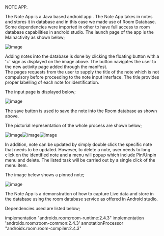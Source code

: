 NOTE APP.

The Note App is a Java based android app . The Note App takes in notes and stores it in database and in this 
case we made use of Room Database. Some dependencies were imported in other to have full access to room database capabilities in android studio. 
The launch page of the app is the Mainactivity as shown below;


![image](https://user-images.githubusercontent.com/54988649/202929874-b3e7237d-5fc4-4aa1-9d50-4d1f6b07fa1a.png)


                                
Adding notes into the database is done by clicking the floating button with a '+' sign as 
displayed on the image above. The button navigates the user to the new activity page added through the manifest.  
The pages requests from the user to supply the title of the note which is not compulsory before proceeding to the note input interface. 
The title provides proper labelling of each note for identification.

The input page is displayed below;


![image](https://user-images.githubusercontent.com/54988649/202929952-27d427da-8d8e-46b4-9c20-2fd8d6f5b832.png)


                                      
The save button is used to save the note into the Room database as shown above. 


The pictorial representation of the whole process are shown below;


![image](https://user-images.githubusercontent.com/54988649/202929996-dcd8c001-f5e9-4e5c-adba-6bb602d3dddf.png)![image](https://user-images.githubusercontent.com/54988649/202930003-ecdc7b0e-032b-4c90-aea3-a16eac8f12cd.png)![image](https://user-images.githubusercontent.com/54988649/202930011-8fd49935-a32a-4e57-a5e9-3ffaf4832fab.png)



    

In addition, note can be updated by simply double click the specific note that needs to be updated.
However, to delete a note, user needs to long click on the identified note and a menu will popup which include Pin/Unpin menu and delete. 
The listed task will be carried out by a single click of the menu item. 


The image below shows a pinned note;



![image](https://user-images.githubusercontent.com/54988649/202930122-794e35a3-0466-4b69-808f-2a678d352f06.png)


                             

The Note App is a demonstration of how to capture Live data and store in the database using 
the room database service as offered in Android studio.

Dependencies used are listed below;

implementation "androidx.room:room-runtime:2.4.3"
implementation 'androidx.room:room-common:2.4.3'
annotationProcessor "androidx.room:room-compiler:2.4.3"


